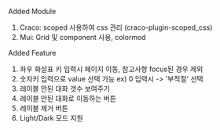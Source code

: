 Added Module
1. Craco: scoped 사용하여 css 관리 (craco-plugin-scoped_css)
2. Mui: Grid 및 component 사용, colormod

Added Feature
1. 좌우 화살표 키 입력시 페이지 이동, 참고사항 focus된 경우 제외
2. 숫자키 입력으로 value 선택 가능 ex) 0 입력시 -> '부적절' 선택
3. 레이블 안된 대화 갯수 보여주기
4. 레이블 안된 대화로 이동하는 버튼
5. 레이블 제거 버튼
6. Light/Dark 모드 지원

